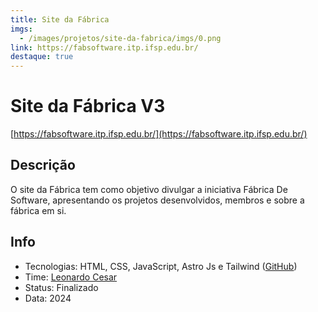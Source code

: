 ```yaml
---
title: Site da Fábrica
imgs:
  - /images/projetos/site-da-fabrica/imgs/0.png
link: https://fabsoftware.itp.ifsp.edu.br/
destaque: true
---
```

# Site da Fábrica V3

[https://fabsoftware.itp.ifsp.edu.br/](https://fabsoftware.itp.ifsp.edu.br/)

## Descrição

O site da Fábrica tem como objetivo divulgar a iniciativa Fábrica De Software, apresentando os projetos desenvolvidos, membros e sobre a fábrica em si.

## Info

- Tecnologias: HTML, CSS, JavaScript, Astro Js e Tailwind ([GitHub](https://github.com/fabsoftwareitp/fabsoftwareitp.github.io))
- Time: [Leonardo Cesar](/membros/leonardo-cesar)
- Status: Finalizado
- Data: 2024
